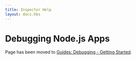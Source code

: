```yaml
---
title: Inspector Help
layout: docs.hbs
---
```


# Debugging Node.js Apps

Page has been moved to [Guides: Debugging - Getting Started](../guides/debugging-getting-started/).
